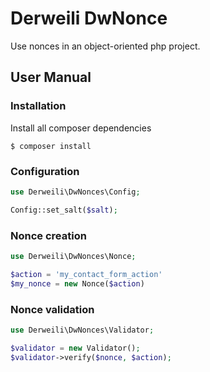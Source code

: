 Derweili DwNonce
========

Use nonces in an object-oriented php project.

User Manual
---

### Installation
Install all composer dependencies
````
$ composer install
````

### Configuration
```php
use Derweili\DwNonces\Config;

Config::set_salt($salt);
```
### Nonce creation
```php
use Derweili\DwNonces\Nonce;

$action = 'my_contact_form_action'
$my_nonce = new Nonce($action)
```

### Nonce validation

```php
use Derweili\DwNonces\Validator;

$validator = new Validator();
$validator->verify($nonce, $action);
```